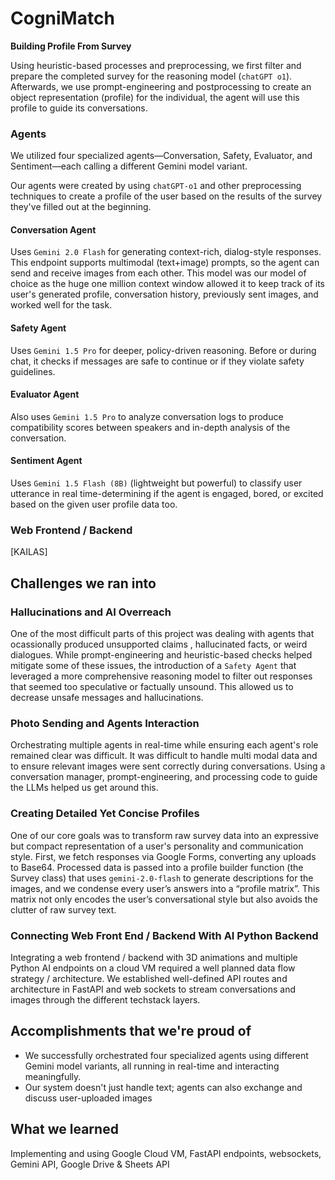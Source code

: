 # CogniMatch

**Building Profile From Survey**

Using heuristic-based processes and preprocessing, we first filter and prepare the completed survey for the reasoning model (`chatGPT o1`). Afterwards, we use prompt-engineering and postprocessing to create an object representation (profile) for the individual, the agent will use this profile to guide its conversations. 

### Agents
We utilized four specialized agents—Conversation, Safety, Evaluator, and Sentiment—each calling a different Gemini model variant. 

Our agents were created by using `chatGPT-o1` and other preprocessing techniques to create a profile of the user based on the results of the survey they've filled out at the beginning. 

#### Conversation Agent
Uses `Gemini 2.0 Flash` for generating context-rich, dialog-style responses. This endpoint supports multimodal (text+image) prompts, so the agent can send and receive images from each other. This model was our model of choice as the huge one million context window allowed it to keep track of its user's generated profile, conversation history, previously sent images, and worked well for the task. 

#### Safety Agent
Uses `Gemini 1.5 Pro` for deeper, policy-driven reasoning. Before or during chat, it checks if messages are safe to continue or if they violate safety guidelines.

#### Evaluator Agent
Also uses `Gemini 1.5 Pro` to analyze conversation logs to produce compatibility scores between speakers and in-depth analysis of the conversation. 

#### Sentiment Agent
Uses `Gemini 1.5 Flash (8B)` (lightweight but powerful) to classify user utterance in real time-determining if the agent is engaged, bored, or excited based on the given user profile data too.

### Web Frontend / Backend

[KAILAS]

## Challenges we ran into

### Hallucinations and AI Overreach
One of the most difficult parts of this project was dealing with agents that ocassionally produced unsupported claims , hallucinated facts, or weird dialogues. While prompt-engineering and heuristic-based checks helped mitigate some of these issues, the introduction of a `Safety Agent` that leveraged a more comprehensive reasoning model to filter out responses that seemed too speculative or factually unsound. This allowed us to decrease unsafe messages and hallucinations.

### Photo Sending and Agents Interaction

Orchestrating multiple agents in real-time while ensuring each agent's role remained clear was difficult. It was difficult to handle multi modal data and to ensure relevant images were sent correctly during conversations. Using a conversation manager, prompt-engineering, and processing code to guide the LLMs helped us get around this. 

### Creating Detailed Yet Concise Profiles

One of our core goals was to transform raw survey data into an expressive but compact representation of a user's personality and communication style. First, we fetch responses via Google Forms, converting any uploads to Base64. Processed data is passed into a profile builder function (the Survey class) that uses `gemini-2.0-flash` to generate descriptions for the images, and we condense every user’s answers into a “profile matrix”. This matrix not only encodes the user’s conversational style but also avoids the clutter of raw survey text.

### Connecting Web Front End / Backend With AI Python Backend
Integrating a web frontend / backend with 3D animations and multiple Python AI endpoints on a cloud VM required a well planned data flow strategy / architecture. We established well-defined API routes and architecture in FastAPI and web sockets to stream conversations and images through the different techstack layers. 

## Accomplishments that we're proud of
- We successfully orchestrated four specialized agents using different Gemini model variants, all running in real-time and interacting meaningfully.
- Our system doesn't just handle text; agents can also exchange and discuss user-uploaded images

## What we learned
Implementing and using Google Cloud VM, FastAPI endpoints, websockets, Gemini API, Google Drive & Sheets API
